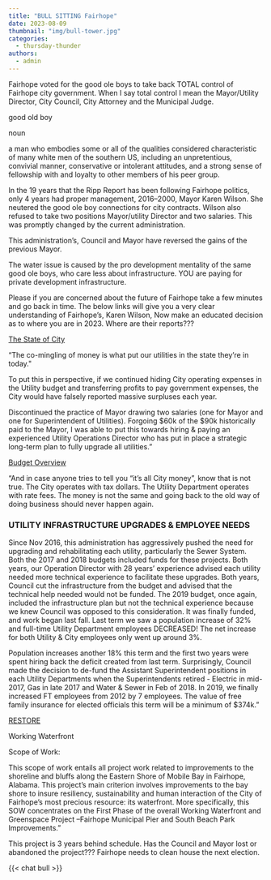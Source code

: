 ```yaml
---
title: "BULL SITTING Fairhope"
date: 2023-08-09
thumbnail: "img/bull-tower.jpg"
categories: 
  - thursday-thunder
authors: 
  - admin
---
```


Fairhope voted for the good ole boys to take back TOTAL control of Fairhope city government. When I say total control I mean the Mayor/Utility Director, City Council, City Attorney and the Municipal Judge.


good old boy

noun

a man who embodies some or all of the qualities considered characteristic of many white men of the southern US, including an unpretentious, convivial manner, conservative or intolerant attitudes, and a strong sense of fellowship with and loyalty to other members of his peer group.


In the 19 years that the Ripp Report has been following Fairhope politics, only 4 years had proper management, 2016–2000, Mayor Karen Wilson. She neutered the good ole boy connections for city contracts. Wilson also refused to take two positions Mayor/utility Director and two salaries. This was promptly changed by the current administration.


This administration’s, Council and Mayor have reversed the gains of the previous Mayor.


The water issue is caused by the pro development mentality of the same good ole boys, who care less about infrastructure. YOU are paying for private development infrastructure.


Please if you are concerned about the future of Fairhope take a few minutes and go back in time. The below links will give you a very clear understanding of Fairhope’s, Karen Wilson, Now make an educated decision as to where you are in 2023. Where are their reports???

<a href=https://rippreport.com/state-of-the-city.pdf>The State of City</a>

“The co-mingling of money is what put our utilities in the state they’re in today."


To put this in perspective, if we continued hiding City operating expenses in the Utility budget and transferring profits to pay government expenses, the City would have falsely reported massive surpluses each year.

Discontinued the practice of Mayor drawing two salaries (one for Mayor and one for Superintendent of Utilities). Forgoing $60k of the $90k historically paid to the Mayor, I was able to put this towards hiring & paying an experienced Utility Operations Director who has put in
place a strategic long-term plan to fully upgrade all utilities.”


<a href=https://rippreport.com/budget.pdf>Budget Overview</a>

“And in case anyone tries to tell you “it’s all City money”, know that is not true.  The City operates with tax dollars. The Utility Department operates with rate fees.  The money is not
the same and going back to the old way of doing business should never happen again.


### UTILITY INFRASTRUCTURE UPGRADES &amp; EMPLOYEE NEEDS

Since Nov 2016, this administration has aggressively pushed the need for upgrading and rehabilitating each utility, particularly the Sewer System. Both the 2017 and 2018 budgets
included funds for these projects. Both years, our Operation Director with 28 years’ experience advised each utility needed more technical experience to facilitate these upgrades. Both years, Council cut the infrastructure from the budget and advised that the technical help needed would not be funded. The 2019 budget, once again, included the
infrastructure plan but not the technical experience because we knew Council was opposed to this consideration. It was finally funded, and work began last fall. Last term we saw a population increase of 32% and full-time Utility Department employees
DECREASED! The net increase for both Utility &amp; City employees only went up around 3%.

Population increases another 18% this term and the first two years were spent hiring back the deficit created from last term. Surprisingly, Council made the decision to de-fund the
Assistant Superintendent positions in each Utility Departments when the Superintendents retired - Electric in mid-2017, Gas in late 2017 and Water &amp; Sewer in Feb of 2018. In 2019, we finally increased FT employees from 2012 by 7 employees.
The value of free family insurance for elected officials this term will be a minimum of $374k.”

<a href=https://rippreport.com/restore.pdf>RESTORE</a>

Working Waterfront

Scope of Work:

This scope of work entails all project work related to improvements to the shoreline and bluffs along the Eastern Shore of Mobile Bay in Fairhope, Alabama. This project’s main criterion involves improvements
to the bay shore to insure resiliency, sustainability and human interaction of the City of Fairhope’s most precious resource: its waterfront. More specifically, this SOW concentrates on the First Phase of the overall Working Waterfront and Greenspace Project –Fairhope Municipal Pier and South Beach Park Improvements.”

This project is 3 years behind schedule. Has the Council and Mayor lost or abandoned the project??? Fairhope needs to clean house the next election.

{{< chat bull >}}